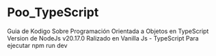# Poo_TypeScript
Guia de Kodigo Sobre Programación Orientada a Objetos en TypeScript
Version de NodeJs v20.17.0
Ralizado en Vanilla Js - TypeScript
Para ejecutar npm run dev
